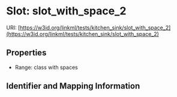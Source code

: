# Slot: slot_with_space_2

URI: [https://w3id.org/linkml/tests/kitchen_sink/slot_with_space_2](https://w3id.org/linkml/tests/kitchen_sink/slot_with_space_2)



<!-- no inheritance hierarchy -->


## Properties

 * Range: class with spaces



## Identifier and Mapping Information





